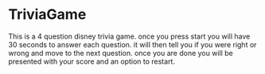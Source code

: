 # TriviaGame

This is a 4 question disney trivia game.
once you press start you will have 30 seconds to answer each question.
it will then tell you if you were right or wrong and move to the next question.
once you are done you will be presented with your score and an option to restart. 
